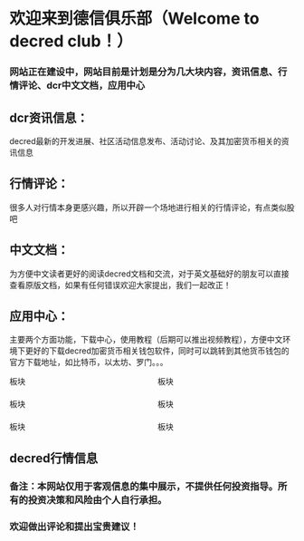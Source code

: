 

# **欢迎来到德信俱乐部（Welcome to decred club！）**

<h3 class="txt2">网站正在建设中，网站目前是计划是分为几大块内容，资讯信息、行情评论、dcr中文文档，应用中心</h3>

## dcr资讯信息：
 decred最新的开发进展、社区活动信息发布、活动讨论、及其加密货币相关的资讯信息
## 行情评论：
 很多人对行情本身更感兴趣，所以开辟一个场地进行相关的行情评论，有点类似股吧
## 中文文档：
 为方便中文读者更好的阅读decred文档和交流，对于英文基础好的朋友可以直接查看原版文档，如果有任何错误欢迎大家提出，我们一起改正！
## 应用中心：
主要两个方面功能，下载中心，使用教程（后期可以推出视频教程），方便中文环境下更好的下载decred加密货币相关钱包软件，同时可以跳转到其他货币钱包的官方下载地址，如比特币，以太坊、罗门。。。
<!DOCTYPE html>
<html>
<head>
  <title>网页标题</title>
  <style>
/* 设置格子的样式 */
.grid {
  display: grid;
  grid-template-columns: repeat(2, 1fr);
  grid-gap: 20px;
}

/* 设置格子的共同样式 */
.grid-item {
  height: 200px;
  text-align: center;
  font-size: 45px;
  color: white;
  cursor: pointer;
  display: flex;
  align-items: center;
  justify-content: center;
  border-radius: 10px; /* 添加圆角效果 */
  box-shadow: 0px 2px 6px rgba(0, 0, 0, 0.1); /* 添加阴影效果 */
}
/* 定义风险揭示的颜色的样式 */
.txt1 {
  color: red;
}

/* 定义不同格子颜色的样式 */
.red {
  background-color: blue;
}

.blue {
  background-color: blue;
}

.green {
  background-color: blue;
}

.yellow {
  background-color: blue;
}

.purple {
  background-color: purple;
}

.orange {
  background-color: orange;
}

/* 设置行情容器的样式 */
.container {
  width: 100%;
  height: 100%;
}

  </style>
  <script type="text/javascript" src="https://s3.tradingview.com/tv.js"></script>
</head>
</head>
<body>
  <div class="grid">
    <div class="grid-item red" onclick="joinTelegramGroup()">
      板块
    </div>
    <div class="grid-item blue" onclick="location.href='newsletter.html'">
      板块
    </div>
    <div class="grid-item green" onclick="location.href='market.html'">
      板块
    </div>
    <div class="grid-item yellow" onclick="location.href='docs.html'">
      板块
    </div>
    <div class="grid-item purple" onclick="location.href='community.html'">
      板块
    </div>
    <div class="grid-item orange" onclick="location.href='another-page.html'">
      板块
    </div>
   </div> 
<!-- 创建一个容器用于显示行情图 -->   
<h2 id="__comments">decred行情信息</h2>
<div class="container">
</div>

<script >
function joinTelegramGroup() {
  window.location.href = 'https://t.me/decredzh';  // 替换为电报群的URL
}
</script>

</body>
</html>
<h3 class="txt1">备注：本网站仅用于客观信息的集中展示，不提供任何投资指导。所有的投资决策和风险由个人自行承担。</h3>
<h3 id="__comments">欢迎做出评论和提出宝贵建议！</h3>
<br>
<!-- Insert generated snippet here -->
<script src="https://giscus.app/client.js"
        data-repo="Cagedbird1/decred-giscus"
        data-repo-id="R_kgDOJjLJEg"
        data-category="Announcements"
        data-category-id="DIC_kwDOJjLJEs4CWfeh"
        data-mapping="url"
        data-strict="0"
        data-reactions-enabled="1"
        data-emit-metadata="0"
        data-input-position="bottom"
        data-theme="preferred_color_scheme"
        data-lang="zh-CN"
        crossorigin="anonymous"
        async>
</script>
<script>
    var giscus = document.querySelector("script[src*=giscus]")
    /* Set palette on initial load */
    var palette = __md_get("__palette")
    if (palette && typeof palette.color === "object") {
      var theme = palette.color.scheme === "slate" ? "dark" : "light"
      giscus.setAttribute("data-theme", theme) 
    }

    /* Register event handlers after documented loaded */
    document.addEventListener("DOMContentLoaded", function() {
      var ref = document.querySelector("[data-md-component=palette]")
      ref.addEventListener("change", function() {
        var palette = __md_get("__palette")
        if (palette && typeof palette.color === "object") {
          var theme = palette.color.scheme === "slate" ? "dark" : "light"

          /* Instruct Giscus to change theme */
          var frame = document.querySelector(".giscus-frame")
          frame.contentWindow.postMessage(
            { giscus: { setConfig: { theme } } },
            "https://giscus.app"
          )
        }
      })
    })
  </script>

